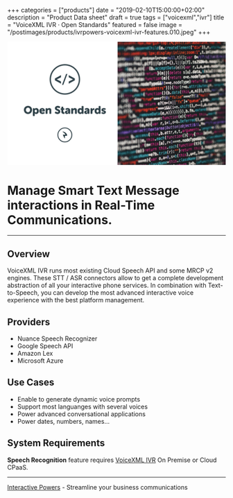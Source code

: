 +++
categories = ["products"]
date = "2019-02-10T15:00:00+02:00"
description = "Product Data sheet"
draft = true
tags = ["voicexml","ivr"]
title = "VoiceXML IVR · Open Standards"
featured = false
image = "/postimages/products/ivrpowers-voicexml-ivr-features.010.jpeg"
+++

![VoiceXML IVR DTMF Signaling](/postimages/products/ivrpowers-voicexml-ivr-features.011.jpeg)

#	Manage Smart Text Message interactions in Real-Time Communications.
---

## Overview

VoiceXML IVR runs most existing Cloud Speech API and some MRCP v2 engines. These STT / ASR connectors allow to get a complete development abstraction of all your interactive phone services. In combination with Text-to-Speech, you can develop the most advanced interactive voice experience with the best platform management.

## Providers

* Nuance Speech Recognizer 
* Google Speech API
* Amazon Lex
* Microsoft Azure

## Use Cases

* Enable to generate dynamic voice prompts
* Support most languanges with several voices
* Power advanced conversational applications
* Power dates, numbers, names...
	
## System Requirements

**Speech Recognition** feature requires [VoiceXML IVR](http://blog.ivrpowers.com/post/products/voicexml-ivr/) On Premise or Cloud CPaaS.

---
[Interactive Powers](http://www.ivrpowers.com/) - Streamline your business communications


